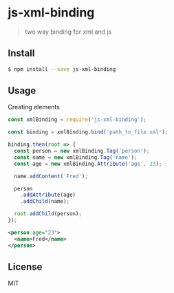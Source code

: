 # js-xml-binding

> two way binding for xml and js

## Install

```sh
$ npm install --save js-xml-binding
```

## Usage

Creating elements

```js
const xmlBinding = require('js-xml-binding');

const binding = xmlBinding.bind('path_to_file.xml');

binding.then(root => {
  const person = new xmlBinding.Tag('person');
  const name = new xmlBinding.Tag('name');
  const age = new xmlBinding.Attribute('age', 23);

  name.addContent('Fred');

  person
    .addAttribute(age)
    .addChild(name);

  root.addChild(person);
});
```

```xml
<person age="23">
  <name>Fred</name>
</person>
```

## License

MIT